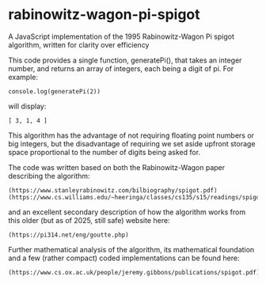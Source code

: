 # rabinowitz-wagon-pi-spigot

A JavaScript implementation of the 1995 Rabinowitz-Wagon Pi spigot algorithm, written for clarity over efficiency

This code provides a single function, generatePi(), that takes an integer number, and returns an array of integers, each being a digit of pi. For example:

    console.log(generatePi(2))

will display:

    [ 3, 1, 4 ]

This algorithm has the advantage of not requiring floating point numbers or big integers, but the disadvantage of requiring we set aside upfront storage space proportional to the number of digits being asked for.

The code was written based on both the Rabinowitz-Wagon paper describing the algorithm:

    (https://www.stanleyrabinowitz.com/bilbiography/spigot.pdf)
    (https://www.cs.williams.edu/~heeringa/classes/cs135/s15/readings/spigot.pdf)

and an excellent secondary description of how the algorithm works from this older (but as of 2025, still safe) website here:

    (https://pi314.net/eng/goutte.php)

Further mathematical analysis of the algorithm, its mathematical foundation and a few (rather compact) coded implementations can be found here:

    (https://www.cs.ox.ac.uk/people/jeremy.gibbons/publications/spigot.pdf)
